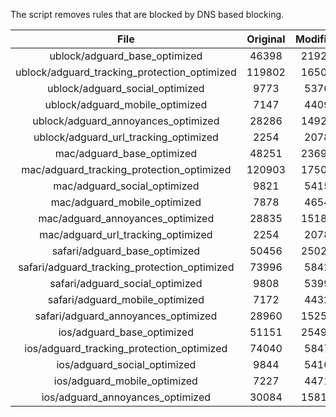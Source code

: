 The script removes rules that are blocked by DNS based blocking.


| File | Original | Modified |
|:----:|:-----:|:-----:|
| ublock/adguard_base_optimized | 46398 | 21922 |
| ublock/adguard_tracking_protection_optimized | 119802 | 16502 |
| ublock/adguard_social_optimized | 9773 | 5376 |
| ublock/adguard_mobile_optimized | 7147 | 4409 |
| ublock/adguard_annoyances_optimized | 28286 | 14927 |
| ublock/adguard_url_tracking_optimized | 2254 | 2078 |
| mac/adguard_base_optimized | 48251 | 23694 |
| mac/adguard_tracking_protection_optimized | 120903 | 17506 |
| mac/adguard_social_optimized | 9821 | 5415 |
| mac/adguard_mobile_optimized | 7878 | 4654 |
| mac/adguard_annoyances_optimized | 28835 | 15186 |
| mac/adguard_url_tracking_optimized | 2254 | 2078 |
| safari/adguard_base_optimized | 50456 | 25028 |
| safari/adguard_tracking_protection_optimized | 73996 | 5842 |
| safari/adguard_social_optimized | 9808 | 5399 |
| safari/adguard_mobile_optimized | 7172 | 4432 |
| safari/adguard_annoyances_optimized | 28960 | 15259 |
| ios/adguard_base_optimized | 51151 | 25492 |
| ios/adguard_tracking_protection_optimized | 74040 | 5847 |
| ios/adguard_social_optimized | 9844 | 5416 |
| ios/adguard_mobile_optimized | 7227 | 4471 |
| ios/adguard_annoyances_optimized | 30084 | 15814 |
